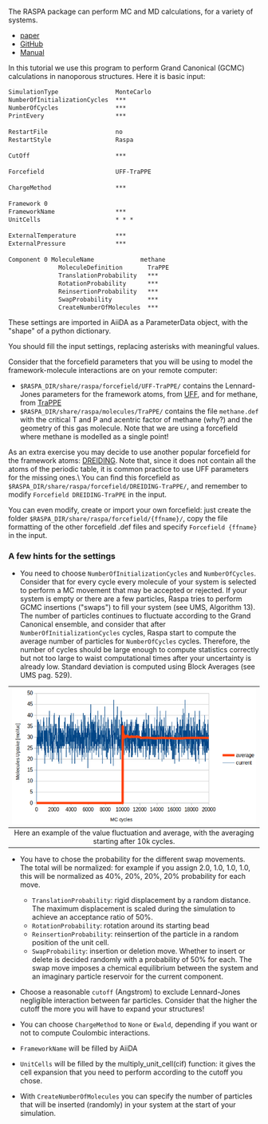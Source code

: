 The RASPA package can perform MC and MD calculations, for a variety of systems.

* [paper](https://www.tandfonline.com/doi/full/10.1080/08927022.2015.1010082)
* [GitHub](https://github.com/numat/RASPA2)
* [Manual](https://github.com/numat/RASPA2/blob/master/Docs/raspa.pdf)

In this tutorial we use this program to perform Grand Canonical (GCMC) calculations
in nanoporous structures.
Here it is basic input:

```
SimulationType                MonteCarlo
NumberOfInitializationCycles  ***
NumberOfCycles                ***
PrintEvery                    ***

RestartFile                   no
RestartStyle                  Raspa

CutOff                        ***

Forcefield                    UFF-TraPPE

ChargeMethod                  ***

Framework 0
FrameworkName                 ***
UnitCells                     * * *

ExternalTemperature           ***
ExternalPressure              ***

Component 0 MoleculeName             methane
	          MoleculeDefinition       TraPPE
	          TranslationProbability   ***
	          RotationProbability      ***
	          ReinsertionProbability   ***
	          SwapProbability          ***
	          CreateNumberOfMolecules  ***
```

These settings are imported in AiiDA as a ParameterData object,
with the "shape" of a python dictionary.

You should fill the input settings, replacing asterisks with meaningful values.

Consider that the forcefield parameters that you will be using to model the
framework-molecule interactions are on your remote computer:

* `$RASPA_DIR/share/raspa/forcefield/UFF-TraPPE/` contains the Lennard-Jones parameters
for the framework atoms, from [UFF](https://pubs.acs.org/doi/10.1021/ja00051a040),
and for methane, from [TraPPE](http://chem-siepmann.oit.umn.edu/siepmann/trappe/index.html)
* `$RASPA_DIR/share/raspa/molecules/TraPPE/` contains the file `methane.def` with
the critical T and P and acentric factor of methane (why?) and the geometry of this
gas molecule. Note that we are using a forcefield where methane is modelled as a single point!

As an extra exercise you may decide to use another popular forcefield for the
framework atoms: [DREIDING](http://pubs.acs.org/doi/abs/10.1021/j100389a010).
Note that, since it does not contain all the atoms
of the periodic table, it is common practice to use UFF parameters for the missing ones.\\
You can find this forcefield as `$RASPA_DIR/share/raspa/forcefield/DREIDING-TraPPE/`,
and remember to modify `Forcefield DREIDING-TraPPE` in the input.

You can even modify, create or import your own forcefield: just create the folder
`$RASPA_DIR/share/raspa/forcefield/{ffname}/`, copy the file formatting of the other
forcefield .def files and specify `Forcefield {ffname}` in the input.

### A few hints for the settings

* You need to choose `NumberOfInitializationCycles` and `NumberOfCycles`. Consider
that for every cycle every molecule of your system is selected to perform a MC movement
that may be accepted or rejected. If your system is empty or there are a few particles,
Raspa tries to perform GCMC insertions ("swaps") to fill your system (see UMS, Algorithm 13).
The number of particles continues to fluctuate according to the Grand Canonical ensemble,
and consider that after `NumberOfInitializationCycles` cycles, Raspa start to compute
the average number of particles for `NumberOfCycles` cycles. Therefore, the number of cycles
should be large enough to compute statistics correctly but not too large to waist computational
times after your uncertainty is already low. Standard deviation is computed using Block Averages (see UMS pag. 529).

| ![gcmc.png](../../../assets/2019_molsim_school_Amsterdam/gcmc.png) |
|:--:|
| Here an example of the value fluctuation and average, with the averaging starting after 10k cycles. |

* You have to chose the probability for the different swap movements.
The total will be normalized: for example if you assign 2.0, 1.0, 1.0, 1.0, this
will be normalized as 40%, 20%, 20%, 20% probability for each move.

	* `TranslationProbability`: rigid displacement by a random distance.
The maximum displacement is scaled during the simulation to achieve an acceptance ratio of 50%.
	* `RotationProbability`: rotation around its starting bead
	* `ReinsertionProbability`: reinsertion of the particle in a random position of the unit cell.
	* `SwapProbability`: insertion or deletion move. Whether to insert or delete is
decided randomly with a probability of 50% for each. The swap move imposes a chemical
equilibrium between the system and an imaginary particle reservoir for the current component.

* Choose a reasonable `cutoff` (Angstrom) to exclude Lennard-Jones negligible interaction between far particles.
Consider that the higher the cutoff the more you will have to expand your structures!

* You can choose `ChargeMethod` to `None` or `Ewald`, depending if you want or not to
compute Coulombic interactions.

* `FrameworkName` will be filled by AiiDA

*  `UnitCells` will be filled by the multiply_unit_cell(cif) function: it gives the
cell expansion that you need to perform according to the cutoff you chose.

* With `CreateNumberOfMolecules` you can specify the number of particles that will be inserted
(randomly) in your system at the start of your simulation.
